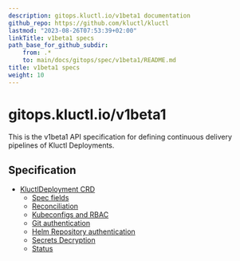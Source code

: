 ```yaml
---
description: gitops.kluctl.io/v1beta1 documentation
github_repo: https://github.com/kluctl/kluctl
lastmod: "2023-08-26T07:53:39+02:00"
linkTitle: v1beta1 specs
path_base_for_github_subdir:
    from: .*
    to: main/docs/gitops/spec/v1beta1/README.md
title: v1beta1 specs
weight: 10
---
```


<!-- WARNING WARNING WARNING -->
<!-- DO NOT EDIT THIS FILE, IT IS AUTO SYNCED FROM github.com/kluctl/kluctl -->
<!-- WARNING WARNING WARNING -->


# gitops.kluctl.io/v1beta1

This is the v1beta1 API specification for defining continuous delivery pipelines
of Kluctl Deployments.

## Specification

- [KluctlDeployment CRD](kluctldeployment.md)
    + [Spec fields](kluctldeployment.md#spec-fields)
    + [Reconciliation](kluctldeployment.md#reconciliation)
    + [Kubeconfigs and RBAC](kluctldeployment.md#kubeconfigs-and-rbac)
    + [Git authentication](kluctldeployment.md#git-authentication)
    + [Helm Repository authentication](kluctldeployment.md#helm-repository-authentication)
    + [Secrets Decryption](kluctldeployment.md#secrets-decryption)
    + [Status](kluctldeployment.md#status)
